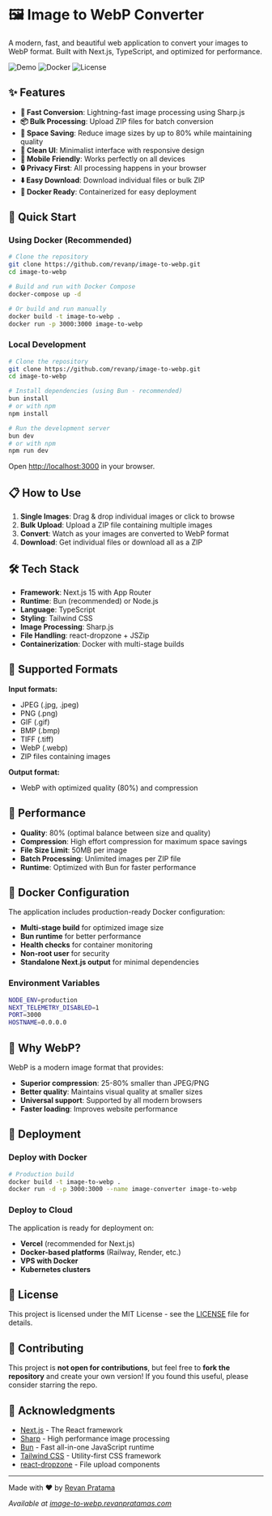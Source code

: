 # 🖼️ Image to WebP Converter

A modern, fast, and beautiful web application to convert your images to WebP format. Built with Next.js, TypeScript, and optimized for performance.

![Demo](https://img.shields.io/badge/Demo-Live-brightgreen) ![Docker](https://img.shields.io/badge/Docker-Ready-blue) ![License](https://img.shields.io/badge/License-MIT-yellow)

## ✨ Features

- **🚀 Fast Conversion**: Lightning-fast image processing using Sharp.js
- **📦 Bulk Processing**: Upload ZIP files for batch conversion
- **💾 Space Saving**: Reduce image sizes by up to 80% while maintaining quality
- **🎨 Clean UI**: Minimalist interface with responsive design
- **📱 Mobile Friendly**: Works perfectly on all devices
- **🔒 Privacy First**: All processing happens in your browser
- **⬇️ Easy Download**: Download individual files or bulk ZIP
- **🐳 Docker Ready**: Containerized for easy deployment

## 🚀 Quick Start

### Using Docker (Recommended)

```bash
# Clone the repository
git clone https://github.com/revanp/image-to-webp.git
cd image-to-webp

# Build and run with Docker Compose
docker-compose up -d

# Or build and run manually
docker build -t image-to-webp .
docker run -p 3000:3000 image-to-webp
```

### Local Development

```bash
# Clone the repository
git clone https://github.com/revanp/image-to-webp.git
cd image-to-webp

# Install dependencies (using Bun - recommended)
bun install
# or with npm
npm install

# Run the development server
bun dev
# or with npm
npm run dev
```

Open [http://localhost:3000](http://localhost:3000) in your browser.

## 📋 How to Use

1. **Single Images**: Drag & drop individual images or click to browse
2. **Bulk Upload**: Upload a ZIP file containing multiple images
3. **Convert**: Watch as your images are converted to WebP format
4. **Download**: Get individual files or download all as a ZIP

## 🛠️ Tech Stack

- **Framework**: Next.js 15 with App Router
- **Runtime**: Bun (recommended) or Node.js
- **Language**: TypeScript
- **Styling**: Tailwind CSS
- **Image Processing**: Sharp.js
- **File Handling**: react-dropzone + JSZip
- **Containerization**: Docker with multi-stage builds

## 📁 Supported Formats

**Input formats:**
- JPEG (.jpg, .jpeg)
- PNG (.png)
- GIF (.gif)
- BMP (.bmp)
- TIFF (.tiff)
- WebP (.webp)
- ZIP files containing images

**Output format:**
- WebP with optimized quality (80%) and compression

## 🎯 Performance

- **Quality**: 80% (optimal balance between size and quality)
- **Compression**: High effort compression for maximum space savings
- **File Size Limit**: 50MB per image
- **Batch Processing**: Unlimited images per ZIP file
- **Runtime**: Optimized with Bun for faster performance

## 🐳 Docker Configuration

The application includes production-ready Docker configuration:

- **Multi-stage build** for optimized image size
- **Bun runtime** for better performance
- **Health checks** for container monitoring
- **Non-root user** for security
- **Standalone Next.js output** for minimal dependencies

### Environment Variables

```bash
NODE_ENV=production
NEXT_TELEMETRY_DISABLED=1
PORT=3000
HOSTNAME=0.0.0.0
```

## 🌟 Why WebP?

WebP is a modern image format that provides:
- **Superior compression**: 25-80% smaller than JPEG/PNG
- **Better quality**: Maintains visual quality at smaller sizes
- **Universal support**: Supported by all modern browsers
- **Faster loading**: Improves website performance

## 🚀 Deployment

### Deploy with Docker

```bash
# Production build
docker build -t image-to-webp .
docker run -d -p 3000:3000 --name image-converter image-to-webp
```

### Deploy to Cloud

The application is ready for deployment on:
- **Vercel** (recommended for Next.js)
- **Docker-based platforms** (Railway, Render, etc.)
- **VPS with Docker**
- **Kubernetes clusters**

## 📝 License

This project is licensed under the MIT License - see the [LICENSE](LICENSE) file for details.

## 🤝 Contributing

This project is **not open for contributions**, but feel free to **fork the repository** and create your own version! If you found this useful, please consider starring the repo.

## 🙏 Acknowledgments

- [Next.js](https://nextjs.org/) - The React framework
- [Sharp](https://sharp.pixelplumbing.com/) - High performance image processing
- [Bun](https://bun.sh/) - Fast all-in-one JavaScript runtime
- [Tailwind CSS](https://tailwindcss.com/) - Utility-first CSS framework
- [react-dropzone](https://react-dropzone.js.org/) - File upload components

---

Made with ❤️ by [Revan Pratama](https://revanpratamas.com)

*Available at [image-to-webp.revanpratamas.com](https://image-to-webp.revanpratamas.com)*
